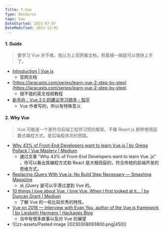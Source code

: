 ```yaml
---
Title: T-Vue
Type: Resource
tags: Vue
DateStarted: 2023-07-07
DateModified: 2023-12-01
---
```

#### 1. Guide
>要学习 Vue 并不难，我认为上官网看文档，照着搞一搞就可以很快上手了。
- [Introduction | Vue.js](https://vuejs.org/guide/introduction.html)
	- 官网文档
- [https://laracasts.com/series/learn-vue-2-step-by-step](https://laracasts.com/series/learn-vue-2-step-by-step)
	- 很不错的英文视频教程
- [新手向：Vue 2.0 的建议学习顺序 - 知乎](https://zhuanlan.zhihu.com/p/23134551)
	- Vue 作者写的，所以有特殊意义
#### 2. Why Vue
>Vue 可能是一个更符合前端工程师习惯的框架。不像 React.js 那样使用函数式编程方式，是后端程序员的思路。
- [Why 43% of Front-End Developers want to learn Vue.js | by Gregg Pollack | Vue Mastery | Medium](https://medium.com/vue-mastery/why-43-of-front-end-developers-want-to-learn-vue-js-7f23348bc5be)
	- 通过文章 “Why 43% of Front-End Developers want to learn Vue. js” ，你可以看出其编程方式和 React 是大相径庭的，符合传统的前端开发的思维方式。
- [Replacing jQuery With Vue.js: No Build Step Necessary — Smashing Magazine](https://www.smashingmagazine.com/2018/02/jquery-vue-javascript/)
	- 从 jQuery 是可以平滑过渡到 Vue 的。
- [10 things I love about Vue. I love Vue. When I first looked at it… | by Duncan Grant | Medium](https://medium.com/@dalaidunc/10-things-i-love-about-vue-505886ddaff2)
	- 了解 Vue 的一些比较优秀的特性。
- [Vue on 2018 — Interview with Evan You, author of the Vue.js framework | by Liesbeth Hermans | Hackages Blog](https://blog.hackages.io/https-blog-hackages-io-evanyoubhack2017-cc5559806157?gi=dd7ede3efeff)
	- 当中有很多故事以及对 Vue 的展望
- ![[zz-assets/Pasted image 20230308093800.png|450]]